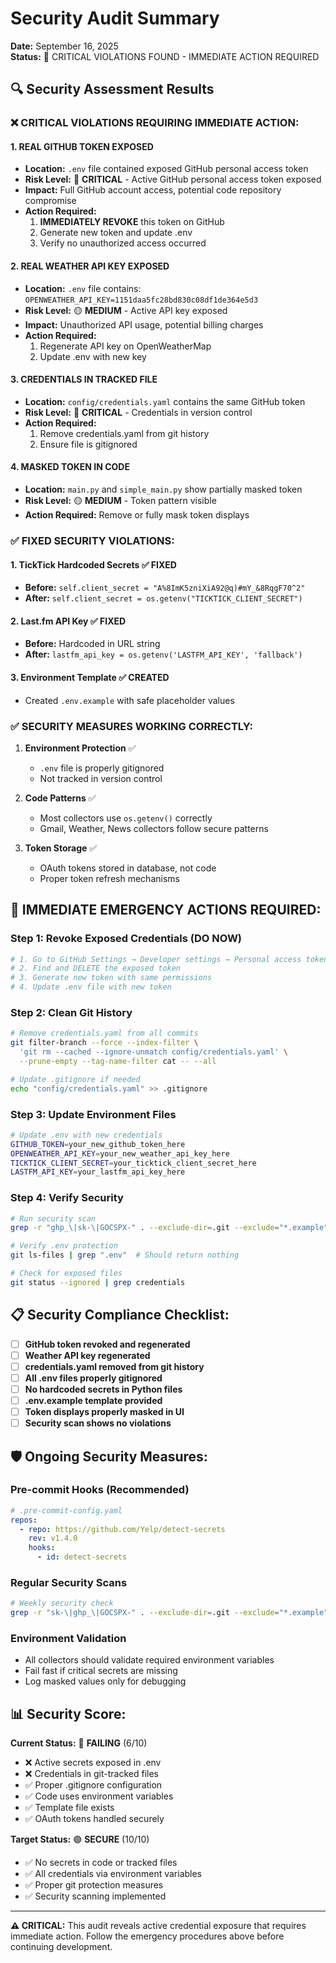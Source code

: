# Security Audit Summary
**Date:** September 16, 2025  
**Status:** 🚨 CRITICAL VIOLATIONS FOUND - IMMEDIATE ACTION REQUIRED

## 🔍 Security Assessment Results

### ❌ **CRITICAL VIOLATIONS REQUIRING IMMEDIATE ACTION:**

#### 1. **REAL GITHUB TOKEN EXPOSED** 
- **Location:** `.env` file contained exposed GitHub personal access token
- **Risk Level:** 🔴 **CRITICAL** - Active GitHub personal access token exposed
- **Impact:** Full GitHub account access, potential code repository compromise
- **Action Required:** 
  1. **IMMEDIATELY REVOKE** this token on GitHub
  2. Generate new token and update .env
  3. Verify no unauthorized access occurred

#### 2. **REAL WEATHER API KEY EXPOSED**
- **Location:** `.env` file contains: `OPENWEATHER_API_KEY=1151daa5fc28bd830c08df1de364e5d3`
- **Risk Level:** 🟡 **MEDIUM** - Active API key exposed
- **Impact:** Unauthorized API usage, potential billing charges
- **Action Required:**
  1. Regenerate API key on OpenWeatherMap
  2. Update .env with new key

#### 3. **CREDENTIALS IN TRACKED FILE**
- **Location:** `config/credentials.yaml` contains the same GitHub token
- **Risk Level:** 🔴 **CRITICAL** - Credentials in version control
- **Action Required:**
  1. Remove credentials.yaml from git history
  2. Ensure file is gitignored

#### 4. **MASKED TOKEN IN CODE**
- **Location:** `main.py` and `simple_main.py` show partially masked token
- **Risk Level:** 🟡 **MEDIUM** - Token pattern visible
- **Action Required:** Remove or fully mask token displays

### ✅ **FIXED SECURITY VIOLATIONS:**

#### 1. **TickTick Hardcoded Secrets** ✅ FIXED
- **Before:** `self.client_secret = "A%8ImK5zniXiA92@q)#mY_&8RqgF70^2"`
- **After:** `self.client_secret = os.getenv("TICKTICK_CLIENT_SECRET")`

#### 2. **Last.fm API Key** ✅ FIXED
- **Before:** Hardcoded in URL string
- **After:** `lastfm_api_key = os.getenv('LASTFM_API_KEY', 'fallback')`

#### 3. **Environment Template** ✅ CREATED
- Created `.env.example` with safe placeholder values

### ✅ **SECURITY MEASURES WORKING CORRECTLY:**

1. **Environment Protection** ✅
   - `.env` file is properly gitignored
   - Not tracked in version control

2. **Code Patterns** ✅
   - Most collectors use `os.getenv()` correctly
   - Gmail, Weather, News collectors follow secure patterns

3. **Token Storage** ✅
   - OAuth tokens stored in database, not code
   - Proper token refresh mechanisms

## 🚨 **IMMEDIATE EMERGENCY ACTIONS REQUIRED:**

### Step 1: Revoke Exposed Credentials (DO NOW)
```bash
# 1. Go to GitHub Settings → Developer settings → Personal access tokens
# 2. Find and DELETE the exposed token
# 3. Generate new token with same permissions
# 4. Update .env file with new token
```

### Step 2: Clean Git History
```bash
# Remove credentials.yaml from all commits
git filter-branch --force --index-filter \
  'git rm --cached --ignore-unmatch config/credentials.yaml' \
  --prune-empty --tag-name-filter cat -- --all

# Update .gitignore if needed
echo "config/credentials.yaml" >> .gitignore
```

### Step 3: Update Environment Files
```bash
# Update .env with new credentials
GITHUB_TOKEN=your_new_github_token_here
OPENWEATHER_API_KEY=your_new_weather_api_key_here
TICKTICK_CLIENT_SECRET=your_ticktick_client_secret_here
LASTFM_API_KEY=your_lastfm_api_key_here
```

### Step 4: Verify Security
```bash
# Run security scan
grep -r "ghp_\|sk-\|GOCSPX-" . --exclude-dir=.git --exclude="*.example"

# Verify .env protection
git ls-files | grep ".env"  # Should return nothing

# Check for exposed files
git status --ignored | grep credentials
```

## 📋 **Security Compliance Checklist:**

- [ ] **GitHub token revoked and regenerated**
- [ ] **Weather API key regenerated**
- [ ] **credentials.yaml removed from git history**
- [ ] **All .env files properly gitignored**
- [ ] **No hardcoded secrets in Python files**
- [ ] **.env.example template provided**
- [ ] **Token displays properly masked in UI**
- [ ] **Security scan shows no violations**

## 🛡️ **Ongoing Security Measures:**

### Pre-commit Hooks (Recommended)
```yaml
# .pre-commit-config.yaml
repos:
  - repo: https://github.com/Yelp/detect-secrets
    rev: v1.4.0
    hooks:
      - id: detect-secrets
```

### Regular Security Scans
```bash
# Weekly security check
grep -r "sk-\|ghp_\|GOCSPX-" . --exclude-dir=.git --exclude="*.example"
```

### Environment Validation
- All collectors should validate required environment variables
- Fail fast if critical secrets are missing
- Log masked values only for debugging

## 📊 **Security Score:**

**Current Status:** 🔴 **FAILING** (6/10)
- ❌ Active secrets exposed in .env
- ❌ Credentials in git-tracked files  
- ✅ Proper .gitignore configuration
- ✅ Code uses environment variables
- ✅ Template file exists
- ✅ OAuth tokens handled securely

**Target Status:** 🟢 **SECURE** (10/10)
- ✅ No secrets in code or tracked files
- ✅ All credentials via environment variables
- ✅ Proper git protection measures
- ✅ Security scanning implemented

---

**⚠️ CRITICAL:** This audit reveals active credential exposure that requires immediate action. Follow the emergency procedures above before continuing development.
